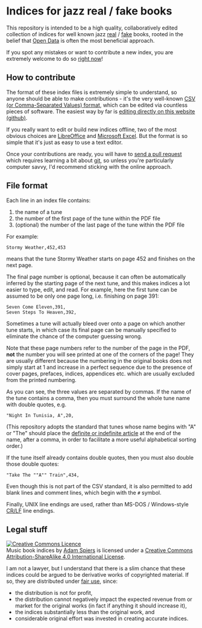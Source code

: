 # Indices for jazz real / fake books

This repository is intended to be a high quality, collaboratively
edited collection of indices for well known jazz
[real](http://en.wikipedia.org/wiki/Real_Book) /
[fake](http://en.wikipedia.org/wiki/Fake_book) books, rooted in the
belief that [Open Data](http://en.wikipedia.org/wiki/Open_data) is
often the most beneficial approach.

If you spot any mistakes or want to contribute a new index, you are
extremely welcome to do so
[right now](https://help.github.com/articles/creating-and-editing-files-in-your-repository)!

## How to contribute

The format of these index files is extremely simple to understand, so
anyone should be able to make contributions - it's the very well-known
[CSV (or Comma-Separated Values) format](http://en.wikipedia.org/wiki/Comma-separated_values),
which can be edited via countless pieces of software.  The easiest way
by far is
[editing directly on this website (github)](https://help.github.com/articles/creating-and-editing-files-in-your-repository).

If you really want to edit or build new indices offline, two of the
most obvious choices are
[LibreOffice](http://www.libreoffice.org/features/calc/) and
[Microsoft Excel](http://en.wikipedia.org/wiki/Microsoft_Excel).  But
the format is so simple that it's just as easy to use a text editor.

Once your contributions are ready, you will have to
[send a pull request](https://help.github.com/articles/using-pull-requests)
which requires learning a bit about [git](http://git-scm.com/), so
unless you're particularly computer savvy, I'd recommend sticking with
the online approach.

## File format

Each line in an index file contains:

1.  the name of a tune
2.  the number of the first page of the tune within the PDF file
3.  (optional) the number of the last page of the tune within the PDF file

For example:

    Stormy Weather,452,453

means that the tune Stormy Weather starts on page 452 and finishes on
the next page.

The final page number is optional, because it can often be
automatically inferred by the starting page of the next tune, and this
makes indices a lot easier to type, edit, and read.  For example, here
the first tune can be assumed to be only one page long, i.e. finishing
on page 391:

    Seven Come Eleven,391,
    Seven Steps To Heaven,392,

Sometimes a tune will actually bleed over onto a page on which another
tune starts, in which case its final page can be manually specified to
eliminate the chance of the computer guessing wrong.

Note that these page numbers refer to the number of the page in the
PDF, **not** the number you will see printed at one of the corners of
the page!  They are usually different because the numbering in the
original books does not simply start at 1 and increase in a perfect
sequence due to the presence of cover pages, prefaces, indices,
appendices etc. which are usually excluded from the printed numbering.

As you can see, the three values are separated by commas.  If the name
of the tune contains a comma, then you must surround the whole tune
name with double quotes, e.g.

    "Night In Tunisia, A",20,

(This repository adopts the standard that tunes whose name begins with
"A" or "The" should place the
[definite or indefinite article](http://en.wikipedia.org/wiki/Article_(grammar))
at the end of the name, after a comma, in order to facilitate a more
useful alphabetical sorting order.)

If the tune itself already contains double quotes, then you must also
double those double quotes:

    "Take The ""A"" Train",434,

Even though this is not part of the CSV standard, it is also permitted
to add blank lines and comment lines, which begin with the `#` symbol.

Finally, UNIX line endings are used, rather than MS-DOS / Windows-style
[CR/LF](http://en.wikipedia.org/wiki/Newline) line endings.

## Legal stuff

<a rel="license" href="http://creativecommons.org/licenses/by-sa/4.0/"><img alt="Creative Commons Licence" style="border-width:0" src="http://i.creativecommons.org/l/by-sa/4.0/88x31.png" /></a><br /><span xmlns:dct="http://purl.org/dc/terms/" href="http://purl.org/dc/dcmitype/Dataset" property="dct:title" rel="dct:type">Music book indices</span> by <a xmlns:cc="http://creativecommons.org/ns#" href="https://github.com/aspiers/book-indices" property="cc:attributionName" rel="cc:attributionURL">Adam Spiers</a> is licensed under a <a rel="license" href="http://creativecommons.org/licenses/by-sa/4.0/">Creative Commons Attribution-ShareAlike 4.0 International License</a>.

I am not a lawyer, but I understand that there is a slim chance that
these indices could be argued to be derivative works of copyrighted
material.  If so, they are distributed under
[fair use](http://en.wikipedia.org/wiki/Fair_use), since:

*   the distribution is not for profit,
*   the distribution cannot negatively impact the expected revenue from
    or market for the original works (in fact if anything it should
    increase it),
*   the indices substantially less than the original work, and
*   considerable original effort was invested in creating accurate indices.
